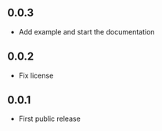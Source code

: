 ## 0.0.3

* Add example and start the documentation

## 0.0.2

* Fix license


## 0.0.1

* First public release